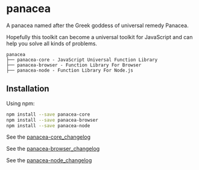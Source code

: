 # panacea

A panacea named after the Greek goddess of universal remedy Panacea.

Hopefully this toolkit can become a universal toolkit for JavaScript and can help you solve all kinds of problems.

```
panacea
├── panacea-core - JavaScript Universal Function Library
├── panacea-browser - Function Library For Browser
├── panacea-node - Function Library For Node.js
```

## Installation
Using npm:
```sh
npm install --save panacea-core
npm install --save panacea-browser
npm install --save panacea-node
```

See the [panacea-core_changelog](https://github.com/changjunhao/panacea/blob/main/packages/universal/CHANGELOG.md)

See the [panacea-browser_changelog](https://github.com/changjunhao/panacea/blob/main/packages/browser/CHANGELOG.md)

See the [panacea-node_changelog](https://github.com/changjunhao/panacea/blob/main/packages/node/CHANGELOG.md)
